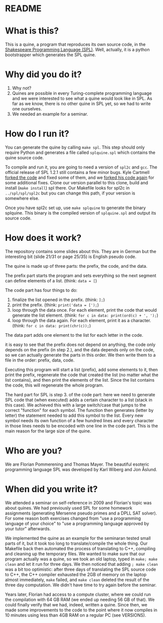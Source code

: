 # README #

# What is this?

This is a quine, a program that reproduces its own source code, in the
[Shakespeare Programming Language (SPL)](http://shakespearelang.sourceforge.net/).
Well, actually, it is a python bootstrapper which generates the SPL quine.


# Why did you do it?

  1. Why not?
  2. Quines are possible in every Turing-complete programming language
     and we were interested to see what a quine would look like in SPL.
     As far as we know, there is no other quine in SPL yet, so we had
     to write one ourselves.
  3. We needed an example for a seminar.


# How do I run it?

You can generate the quine by calling `make spl`. This step should only
require Python and generates a file called `splquine.spl` which contains
the quine source code.

To compile and run it, you are going to need a version of `spl2c` and
`gcc`. The official release of SPL 1.2.1 still contains a few minor bugs.
Kyle Cartmell [forked the code](https://bitbucket.org/kcartmell/marlowe) 
and fixed some of them, and we [forked his code again](https://github.com/FlorianPommerening/spl-fixes)
for some additional fixes.
Clone our version parallel to this clone, build and install (`make
install`) spl there. Our Makefile looks for spl2c in `../spl/spl/spl2c`
but you can change this path, if your version is somewhere else.

Once you have spl2c set up, use `make splquine` to generate the binary
splquine. This binary is the compiled version of `splquine.spl` and
output its source code.


# How does it work?

The repository contains some slides about this. They are in German but
the interesting bit (slide 21/31 or page 25/35) is English pseudo code.

The quine is made up of three parts: the prefix, the code, and the data.

The prefix part starts the program and sets everything so the next
segment can define elements of a list.
(think: `data = [`)

The code part has four things to do:

  1. finalize the list opened in the prefix.
     (think: `];`)
  2. print the prefix.
     (think: `print('data = [');`)
  3. loop through the data once. For each element, print the code that
     would generate the list element.
     (think: `for c in data: print(ord(c) + ', ');`)
  4. loop through the data again. For each element, print it as a
     character.
     (think: `for c in data: print(chr(c));`)

The data part adds one element to the list for each letter in the code.

it is easy to see that the prefix does not depend on anything, the code
only depends on the prefix (in step 2.), and the data depends only on
the code, so we can actually generate the parts in this order. We then
write them to a file in the order: prefix, data, code.

Executing this program will start a list (prefix), add some elements to
it, then print the prefix, regenerate the code that created the list
(no matter what the list contains), and then print the elements of the
list. Since the list contains the code, this will regenerate the whole
program.

The hard part for SPL is step 3. of the code part: here we need to
generate SPL code that (when executed) adds a certain character to a
list (stack in this case). We achieved this with a large switch/case
that jumps to the correct "function" for each symbol. The function then
generates (letter by letter) the statement needed to add this symbol to
the list. Every new symbol needs its own function of a few hundred
lines and every character in those lines needs to be encoded with one
line in the code part. This is the main reason for the large size of
the quine.

# Who are you?

We are Florian Pommerening and Thomas Mayer. The beautiful esoteric
programming language SPL was developed by Karl Wiberg and Jon Åslund.

# When did you write it?

We attended a seminar on self-reference in 2009 and Florian's topic was
about quines. We had previously used SPL for some homework assignments
(generating Mersenne pseudo primes and a DPLL SAT solver). For some
reason both exercises changed from "use a programming language of your
choice" to "use a programming language approved by your tutor"
afterwards.

We implemented the quine as an example for the seminaran tested small
parts of it, but it took too long to translate/compile the whole thing.
Our Makefile back then automated the process of translating to C++,
compiling and cleaning up the temporary files. We wanted to make sure
that our program actually was a quine, so we took an old laptop, typed
in `make; make clean` and let it run for three days. We then noticed
that adding `; make clean` was a bit too optimistic: after three days
of translating the SPL source code to C++, the C++ compiler exhausted
the 2GB of memory on the laptop almost immediately, `make` failed, and
`make clean` deleted the result of the three day computation. We didn't
have time to try again before the seminar.

Years later, Florian had access to a compute cluster, where we could
run the compilation with 64 GB RAM (we ended up needing 56 GB of that).
We could finally verify that we had, indeed, written a quine. Since
then, we made some improvements to the code to the point where it now
compiles in 10 minutes using less than 4GB RAM on a regular PC (see
VERSIONS).
